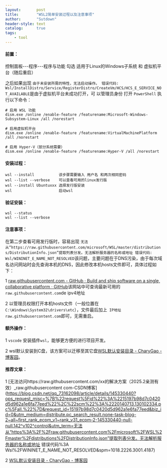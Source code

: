 ```yaml
---
layout:       post
title:        "WSL2简单安装过程以及注意事项"
author:       "Sutdown"
header-style: text
catalog:      true
tags:
    - tool
---
```


#### 前置：

控制面板---程序---程序与功能   勾选 适用于Linux的Windows子系统 和 虚拟机平台（随后重启）

之后如果出现 `由于未安装所需的特性，无法启动操作。 错误代码: Wsl/InstallDistro/Service/RegisterDistro/CreateVm/HCS/HCS_E_SERVICE_NOT_AVAILABLE`是由于虚拟机平台未成功打开，可 以管理员身份 打开 `PowerShell`  执行以下命令：

```shell
# 启用 WSL 功能
dism.exe /online /enable-feature /featurename:Microsoft-Windows-Subsystem-Linux /all /norestart

# 启用虚拟机平台
dism.exe /online /enable-feature /featurename:VirtualMachinePlatform /all /norestart

# 启用 Hyper-V（部分系统需要）
dism.exe /online /enable-feature /featurename:Hyper-V /all /norestart
```



#### 安装过程：

```shell
wsl --install 			该步骤需要输入 用户名 和两次相同密码
wsl --list --verbose	可以查看可用的linux发行版
wsl --install Ubuntuxxx 选择发行版安装
wsl 					启动wsl
```

#### 验证安装：

```shell
wsl --status
wsl --list --verbose
```

#### 注意事项：

在第二步查看可用发行版时，容易出现 `无法从“https://raw.githubusercontent.com/microsoft/WSL/master/distributions/DistributionInfo.json”提取列表分发。无法解析服务器的名称或地址 错误代码: Wsl/WININET_E_NAME_NOT_RESOLVED`该问题，主要问题在于DNS污染，由于每次域名访问网站时会先查询本机的DNS，因此修改本机hosts文件即可，具体过程如下：

1 [raw.githubusercontent.com - GitHub · Build and ship software on a single, collaborative platform · GitHub](https://www.ipaddress.com/website/raw.githubusercontent.com/)该网站中可查询最新可用的`raw.githubusercontent.com`de ipv4地址

2 以管理员权限打开本机hosts文件（一般位置在`C:\Windows\System32\drivers\etc`），文件最后加上` IP地址  raw.githubusercontent.com`即可，无需重启。



#### 额外操作：

1 `vscode` 安装插件`wsl`，能够更方便的进行项目开发。

2 wsl默认安装到C盘，该方案可以迁移至其它盘[WSL默认安装目录 - CharyGao - 博客园](https://www.cnblogs.com/Chary/p/18072267)。



#### 推荐文章：

1 [无法访问https://raw.githubusercontent.com/xx的解决方案（2025.2亲测有效）_raw.githubusercontent com-CSDN博客](https://blog.csdn.net/qq_73162098/article/details/145330440?ops_request_misc=%7B%22request%5Fid%22%3A%2215197b98d7c0420d5d962a1e6fa77eed%22%2C%22scm%22%3A%2220140713.130102334.pc%5Fall.%22%7D&request_id=15197b98d7c0420d5d962a1e6fa77eed&biz_id=0&utm_medium=distribute.pc_search_result.none-task-blog-2~all~first_rank_ecpm_v1~rank_v31_ecpm-2-145330440-null-null.142^v102^control&utm_term=无法从“https%3A%2F%2Fraw.githubusercontent.com%2Fmicrosoft%2FWSL%2Fmaster%2Fdistributions%2FDistributionInfo.json”提取列表分发。无法解析服务器的名称或地址 错误代码%3A Wsl%2FWININET_E_NAME_NOT_RESOLVED&spm=1018.2226.3001.4187)

2 [WSL默认安装目录 - CharyGao - 博客园](https://www.cnblogs.com/Chary/p/18072267)
